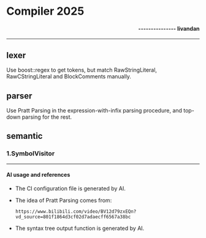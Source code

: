 # Compiler 2025

#### <div align="right">--------------- livandan</div>

---

## lexer

Use boost::regex to get tokens, but match RawStringLiteral, RawCStringLiteral and BlockComments manually.

## parser

Use Pratt Parsing in the expression-with-infix parsing procedure, and top-down parsing for the rest.

## semantic

### 1.SymbolVisitor


---

#### AI usage and references

* The CI configuration file is generated by AI.

* The idea of Pratt Parsing comes from:

      https://www.bilibili.com/video/BV12d79zxEQn?vd_source=801f1864d3cf02d7adaecff6567a38bc

* The syntax tree output function is generated by AI.